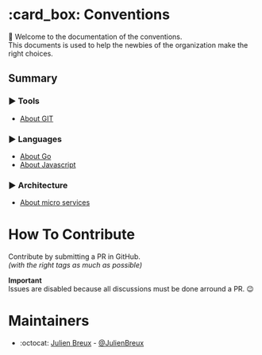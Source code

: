 # :card_box: Conventions

:wave: Welcome to the documentation of the conventions.  
This documents is used to help the newbies of the organization make the right choices.

## Summary

### :arrow_forward: Tools

* [About GIT](conventions/tools/git.md)

### :arrow_forward: Languages

* [About Go](conventions/languages/go.md)
* [About Javascript](conventions/languages/javascript.md)

### :arrow_forward: Architecture

* [About micro services](conventions/architecture/micro-services.md)

# How To Contribute

Contribute by submitting a PR in GitHub.  
_(with the right tags as much as possible)_

__Important__  
Issues are disabled because all discussions must be done arround a PR. :wink: 

# Maintainers

- :octocat: [Julien Breux](https://github.com/JulienBreux) - [@JulienBreux](https://twitter.com/JulienBreux)
